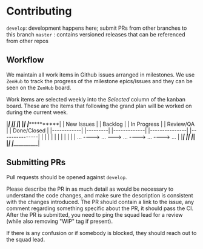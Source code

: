 Contributing
============

`develop`: development happens here; submit PRs from other branches to this branch
`master` : contains versioned releases that can be referenced from other repos

Workflow
--------

We maintain all work items in Github issues arranged in milestones. 
We use `ZenHub` to track the progress of the milestone epics/issues and they can be seen on the `ZenHub` board.

Work items are selected weekly into the *Selected* column of the kanban board. 
These are the items that following the grand plan will be worked on during the current week.

|************| |*********| |*************| |***************| |***************|
| New Issues | | Backlog | | In Progress | |   Review/QA   | |  Done/Closed  |
|------------| |---------| |-------------| |---------------| |---------------|
|            | |         | |             | |               | |               |
|    ...    ---->   ...  --->    ...    ---->     ...     ---->      ...     |
|____________| |_________| |_____________| |_______________| |_______________|


Submitting PRs
--------------

Pull requests should be opened against `develop`.

Please describe the PR in as much detail as would be necessary to understand the code changes, and make sure the description is consistent with the changes introduced.
The PR should contain a link to the issue, any comment regarding something specific about the PR, it should pass the CI.
After the PR is submitted, you need to ping the squad lead for a review (while also removing "WIP" tag if present).

If there is any confusion or if somebody is blocked, they should reach out to the squad lead.


